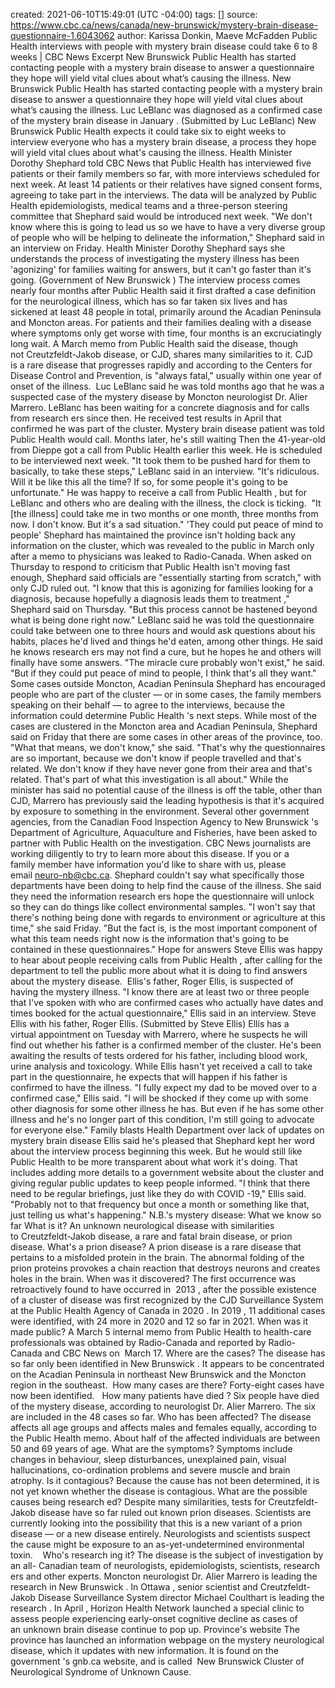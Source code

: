 created: 2021-06-10T15:49:01 (UTC -04:00)
tags: []
source: https://www.cbc.ca/news/canada/new-brunswick/mystery-brain-disease-questionnaire-1.6043062
author: Karissa Donkin, Maeve McFadden
Public Health  interviews with people with mystery brain disease could take 6 to 8 weeks |  CBC   News
Excerpt
 New Brunswick   Public Health  has started contacting people with a mystery brain disease to answer a questionnaire they hope will yield vital clues about what’s causing the illness.
New Brunswick   Public Health  has started contacting people with a mystery brain disease to answer a questionnaire they hope will yield vital clues about what’s causing the illness.
Luc LeBlanc was diagnosed as a confirmed case of the mystery brain disease in  January . (Submitted by Luc LeBlanc)
 New Brunswick   Public Health  expects it could take six to eight weeks to interview everyone who has a mystery brain disease, a process they hope will yield vital clues about what's causing the illness.
Health Minister Dorothy Shephard told  CBC   News  that  Public Health  has interviewed five patients or their family members so far, with more interviews scheduled for next week. At least 14 patients or their relatives have signed consent forms, agreeing to take part in the interviews.
The data will be analyzed by  Public Health  epidemiologists, medical teams and a three-person steering committee that Shephard said would be introduced next week.
"We don't know where this is going to lead us so we have to have a very diverse group of people who will be helping to delineate the information," Shephard said in an interview on Friday.
Health Minister Dorothy Shephard says she understands the process of investigating the mystery illness has been 'agonizing' for families waiting for answers, but it can't go faster than it's going. (Government of  New Brunswick )
The interview process comes nearly four months after  Public Health  said it first drafted a case definition for the neurological illness, which has so far taken six lives and has sickened at least 48 people in total, primarily around the Acadian Peninsula and Moncton areas.
For patients and their families dealing with a disease where symptoms only get worse with time, four months is an excruciatingly long wait.
A  March  memo from  Public Health  said the disease, though not Creutzfeldt-Jakob disease, or CJD, shares many similarities to it. CJD is a rare disease that progresses rapidly and according to the Centers for  Disease  Control and Prevention, is "always fatal," usually within one year of onset of the illness. 
Luc LeBlanc said he was told months ago that he was a suspected case of the mystery disease by Moncton neurologist Dr. Alier Marrero. LeBlanc has been waiting for a concrete diagnosis and for calls from  research ers since then.
He received test results in  April  that confirmed he was part of the cluster.
Mystery brain disease patient was told  Public Health  would call. Months later, he's still waiting
Then the 41-year-old from Dieppe got a call from  Public Health  earlier this week. He is scheduled to be interviewed next week.
"It took them to be pushed hard for them to basically, to take these steps," LeBlanc said in an interview.
"It's ridiculous. Will it be like this all the time? If so, for some people it's going to be unfortunate."
He was happy to receive a call from  Public Health , but for LeBlanc and others who are dealing with the illness, the clock is ticking. 
"It [the illness] could take me in two months or one month, three months from now. I don't know. But it's a sad situation."
'They could put peace of mind to people'
Shephard has maintained the province isn't holding back any information on the cluster, which was revealed to the public in  March  only after a memo to physicians was  leaked  to Radio-Canada.
When asked on Thursday to respond to criticism that  Public Health  isn't moving fast enough, Shephard said officials are "essentially starting from scratch," with only CJD ruled out.
"I know that this is agonizing for families looking for a diagnosis, because hopefully a diagnosis leads them to  treatment ," Shephard said on Thursday.
"But this process cannot be hastened beyond what is being done right now."
LeBlanc said he was told the questionnaire could take between one to three hours and would ask questions about his habits, places he'd lived and things he'd eaten, among other things.
He said he knows  research ers may not find a cure, but he hopes he and others will finally have some answers.
"The miracle cure probably won't exist," he said.
"But if they could put peace of mind to people, I think that's all they want."
Some cases outside Moncton, Acadian Peninsula
Shephard has encouraged people who are part of the cluster — or in some cases, the family members speaking on their behalf — to agree to the interviews, because the information could determine  Public Health 's next steps.
While most of the cases are clustered in the Moncton area and Acadian Peninsula, Shephard said on Friday that there are some cases in other areas of the province, too.
"What that means, we don't know," she said.
"That's why the questionnaires are so important, because we don't know if people travelled and that's related. We don't know if they have never gone from their area and that's related. That's part of what this investigation is all about."
While the minister has said no potential cause of the illness is off the table, other than CJD, Marrero has previously said the leading hypothesis is that it's acquired by exposure to something in the environment.
Several other  government  agencies, from the  Canadian  Food Inspection Agency to  New Brunswick 's Department of Agriculture, Aquaculture and Fisheries, have been asked to partner with  Public Health  on the investigation.
 CBC   News  journalists are working diligently to try to learn more about this disease. If you or a family member have information you'd like to share with us, please email neuro-nb@cbc.ca.
Shephard couldn't say what specifically those departments have been doing to help find the cause of the illness. She said they need the information  research ers hope the questionnaire will unlock so they can do things like collect environmental samples.
"I won't say that there's nothing being done with regards to environment or agriculture at this time," she said Friday.
"But the fact is, is the most important component of what this team needs right now is the information that's going to be contained in these questionnaires."
Hope for answers
Steve Ellis was happy to hear about people receiving calls from  Public Health , after calling for the department to tell the public more about what it is doing to find answers about the mystery disease. 
Ellis's father, Roger Ellis, is suspected of having the mystery illness.
"I know there are at least two or three people that I've spoken with who are confirmed cases who actually have dates and times booked for the actual questionnaire," Ellis said in an interview.
Steve Ellis with his father, Roger Ellis. (Submitted by Steve Ellis)
Ellis has a virtual appointment on Tuesday with Marrero, where he suspects he will find out whether his father is a confirmed member of the cluster. He's been awaiting the results of tests ordered for his father, including blood work, urine analysis and toxicology.
While Ellis hasn't yet received a call to take part in the questionnaire, he expects that will happen if his father is confirmed to have the illness.
"I fully expect my dad to be moved over to a confirmed case," Ellis said.
"I will be shocked if they come up with some other diagnosis for some other illness he has. But even if he has some other illness and he's no longer part of this condition, I'm still going to advocate for everyone else."
Family blasts Health Department over lack of updates on mystery brain disease
Ellis said he's pleased that Shephard kept her word about the interview process beginning this week.
But he would still like  Public Health  to be more transparent about what work it's doing. That includes adding more details to a  government  website about the cluster and giving regular public updates to keep people informed.
"I think that there need to be regular briefings, just like they do with  COVID -19," Ellis said.
"Probably not to that frequency but once a month or something like that, just telling us what's happening."
N.B.'s mystery disease: What we know so far
What is it?
An unknown neurological disease with similarities to Creutzfeldt-Jakob disease, a rare and fatal brain disease, or prion disease.
What's a prion disease?
A prion disease is a rare disease that pertains to a misfolded protein in the brain. The abnormal folding of the prion proteins provokes a chain reaction that destroys neurons and creates holes in the brain.
When was it discovered?
The first occurrence was retroactively found to have occurred in  2013 , after the possible existence of a cluster of disease was first recognized by the CJD Surveillance System at the  Public Health  Agency of Canada in  2020 . In  2019 , 11 additional cases were identified, with 24 more in  2020  and 12 so far in 2021.
When was it made public?
A  March  5 internal memo from  Public Health  to health-care professionals was obtained by Radio-Canada and reported by Radio-Canada and  CBC   News  on  March  17.
Where are the cases?
The disease has so far only been identified in  New Brunswick . It appears to be concentrated on the Acadian Peninsula in northeast  New Brunswick  and the Moncton region in the southeast. 
How many cases are there?
Forty-eight cases have now been identified.  
How many patients have  died ?
Six people have  died  of the mystery disease, according to neurologist Dr. Alier Marrero. The six are included in the 48 cases so far.
Who has been affected?
The disease affects all age groups and affects males and females equally, according to the  Public Health  memo. About half of the affected individuals are between 50 and 69 years of age.
What are the symptoms?
Symptoms include changes in behaviour, sleep disturbances, unexplained pain, visual hallucinations, co-ordination problems and severe muscle and brain atrophy.
Is it contagious?
Because the cause has not been determined, it is not yet known whether the disease is contagious.
What are the possible causes being  research ed?
Despite many similarities, tests for Creutzfeldt-Jakob disease have so far ruled out known prion diseases. Scientists are currently looking into the possibility that this is a new variant of a prion disease — or a new disease entirely. Neurologists and scientists suspect the cause might be exposure to an as-yet-undetermined environmental toxin.   
Who's  research ing it?
The disease is the subject of investigation by an all- Canadian  team of neurologists, epidemiologists, scientists,  research ers and other experts. Moncton neurologist Dr. Alier Marrero is leading the  research  in  New Brunswick . In  Ottawa , senior scientist and Creutzfeldt-Jakob  Disease  Surveillance System director Michael Coulthart is leading the  research .
In  April , Horizon Health Network launched a special clinic to assess people experiencing early-onset cognitive decline as cases of an unknown brain disease continue to pop up.
Province's website
The province has launched an information webpage on the mystery neurological disease, which it updates with new information. It is found on the  government 's gnb.ca website, and is called  New Brunswick  Cluster of Neurological Syndrome of Unknown Cause.
